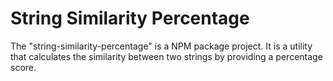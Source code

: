 # String Similarity Percentage

The "string-similarity-percentage" is a NPM package project. It is a utility that calculates the similarity between two strings by providing a percentage score.
